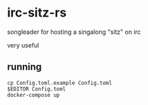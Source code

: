 irc-sitz-rs
===========

songleader for hosting a singalong "sitz" on irc

very useful

running
-------

```
cp Config.toml.example Config.toml
$EDITOR Config.toml
docker-compose up
```